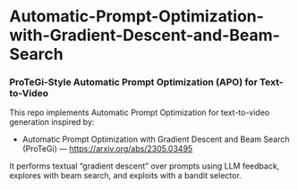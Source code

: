 # Automatic-Prompt-Optimization-with-Gradient-Descent-and-Beam-Search

### ProTeGi-Style Automatic Prompt Optimization (APO) for Text-to-Video

This repo implements Automatic Prompt Optimization for text-to-video generation inspired by:

- Automatic Prompt Optimization with Gradient Descent and Beam Search (ProTeGi) — https://arxiv.org/abs/2305.03495

It performs textual “gradient descent” over prompts using LLM feedback, explores with beam search, and exploits with a bandit selector.
